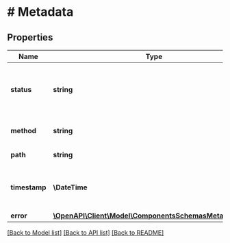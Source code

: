 # # Metadata

## Properties

Name | Type | Description | Notes
------------ | ------------- | ------------- | -------------
**status** | **string** | HTTP status of the response (e.g., OK or ERROR) | [optional]
**method** | **string** | HTTP method of the request | [optional]
**path** | **string** | Requested URI path | [optional]
**timestamp** | **\DateTime** | Timestamp when response was generated | [optional]
**error** | [**\OpenAPI\Client\Model\ComponentsSchemasMetadataError**](ComponentsSchemasMetadataError.md) |  | [optional]

[[Back to Model list]](../../README.md#models) [[Back to API list]](../../README.md#endpoints) [[Back to README]](../../README.md)
